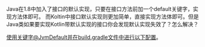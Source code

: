 
Java在1.8中加入了接口的默认实现，只要在接口方法前加一个default关键字，实现方法体即可。
而Koltin中接口默认实现则更加简单，直接实现方法体即可。但是Java类如果要实现Kotlin带默认实现的接口你会发现默认实现失效了？怎么解决？

使用关键字@JvmDefault并在build.gradle文件中进行以下配置。
